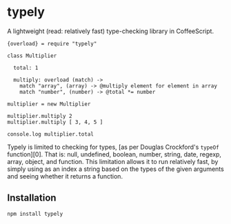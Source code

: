 # typely

A lightweight (read: relatively fast) type-checking library in CoffeeScript.

    {overload} = require "typely"

    class Multiplier 
  
      total: 1
  
      multiply: overload (match) ->
        match "array", (array) -> @multiply element for element in array
        match "number", (number) -> @total *= number
    
    multiplier = new Multiplier

    multiplier.multiply 2
    multiplier.multiply [ 3, 4, 5 ]

    console.log multiplier.total
    
Typely is limited to checking for types, [as per Douglas Crockford's `typeOf` function][0]. That is: null, undefined, boolean, number, string, date, regexp, array, object, and function. This limitation allows it to run relatively fast, by simply using as an index a string based on the types of the given arguments and seeing whether it returns a function.

## Installation

    npm install typely